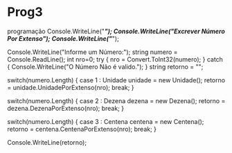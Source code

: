 # Prog3
programação
Console.WriteLine("***************************");
Console.WriteLine("Excrever Número Por Extenso"); 
Console.WriteLine("***************************");

Console.WriteLine("Informe um Número:");
string numero = Console.ReadLine();
int nro=0;
try
{
    nro = Convert.ToInt32(numero);
}
catch
{
    Console.WriteLine("O Número Não é valido.");
}
string retorno = "";

switch(numero.Length)
{
    case 1 :
        Unidade unidade = new Unidade();
        retorno = unidade.UnidadePorExtenso(nro);
    break;
}

switch(numero.Length)
{
    case 2 :
        Dezena dezena = new Dezena();
        retorno = dezena.DezenaPorExtenso(nro);
    break;
}

switch(numero.Length)
{
    case 3 :
        Centena centena  = new Centena();
        retorno = centena.CentenaPorExtenso(nro);
    break;
}

        
Console.WriteLine(retorno);

